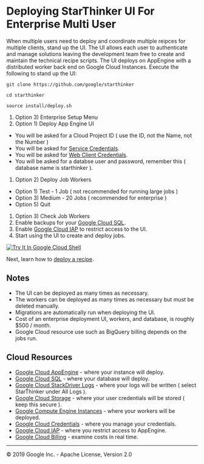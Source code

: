 # Deploying StarThinker UI For Enterprise Multi User 

When multiple users need to deploy and coordinate multiple reipces for multiple clients, stand up the UI.
The UI allows each user to authenticate and manage solutions leaving the development team free to create
and maintain the technical recipe scripts.  The UI deploys on AppEngine with a distributed worker back 
end on Google Cloud Instances. Execute the following to stand up the UI:

```
git clone https://github.com/google/starthinker
```
```
cd starthinker
```
```
source install/deploy.sh
```

 1. Option 3) Enterprise Setup Menu 
 1. Option 1) Deploy App Engine UI
   - You will be asked for a Cloud Project ID ( use the ID, not the Name, not the Number )
   - You will be asked for [Service Credentials](cloud_service.md).
   - You will be asked for [Web Client Credentials](cloud_client_web.md).
   - You will be asked for a databse user and password, remember this ( database name is starthinker ).
 1. Option 2) Deploy Job Workers
   - Option 1) Test - 1 Job ( not recommended for running large jobs )
   - Option 3) Medium - 20 Jobs ( recommended for enterprise )
   - Option 5) Quit
 1. Option 3) Check Job Workers
 1. Enable backups for your [Google Cloud SQL](https://pantheon.corp.google.com/sql).
 1. Enable [Google Cloud IAP](https://pantheon.corp.google.com/security/iap) to restrict access to the UI.
 1. Start using the UI to create and deploy jobs.

[![Try It In Google Cloud Shell](http://gstatic.com/cloudssh/images/open-btn.svg)](https://console.cloud.google.com/cloudshell/editor?cloudshell_git_repo=https%3A%2F%2Fgithub.com%2Fgoogle%2Fstarthinker&cloudshell_tutorial=tutorials/deploy_enterprise.md)

Next, learn how to [deploy a recipe](ui_recipe.md).

## Notes

 - The UI can be deployed as many times as necessary.
 - The workers can be deployed as many times as necessary but must be deleted manually.
 - Migrations are automatically run when deploying the UI.
 - Cost of an enterprise deployment UI, workers, and database, is roughly $500 / month. 
 - Google Cloud resource use such as BigQuery billing depends on the jobs run.
 

## Cloud Resources

  - [Google Cloud AppEngine](https://pantheon.corp.google.com/appengine) - where your instance will deploy.
  - [Google Cloud SQL](https://pantheon.corp.google.com/sql) - where your database will deploy.
  - [Google Cloud StackDriver Logs](https://pantheon.corp.google.com/logs/viewer) - where your logs will be written ( select StarThinker under All Logs ).
  - [Google Cloud Storage](https://pantheon.corp.google.com/storage/browser) - where your user credentials will be stored ( keep this secure ).
  - [Google Compute Engine Instances](https://pantheon.corp.google.com/compute/instances) - where your workers will be deployed.
  - [Google Cloud Credentials](https://pantheon.corp.google.com/apis/credentials) - where you manage your credentials.
  - [Google Cloud IAP](https://pantheon.corp.google.com/security/iap) - where you restrict access to AppEngine.
  - [Google Cloud Billing](https://pantheon.corp.google.com/billing/linkedaccount) - examine costs in real time.

---
&copy; 2019 Google Inc. - Apache License, Version 2.0
